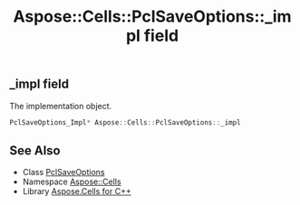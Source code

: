 ﻿---
title: Aspose::Cells::PclSaveOptions::_impl field
linktitle: _impl
second_title: Aspose.Cells for C++ API Reference
description: 'Aspose::Cells::PclSaveOptions::_impl field. The implementation object in C++.'
type: docs
weight: 900
url: /cpp/aspose.cells/pclsaveoptions/_impl/
---
## _impl field


The implementation object.

```cpp
PclSaveOptions_Impl* Aspose::Cells::PclSaveOptions::_impl
```

## See Also

* Class [PclSaveOptions](../)
* Namespace [Aspose::Cells](../../)
* Library [Aspose.Cells for C++](../../../)
